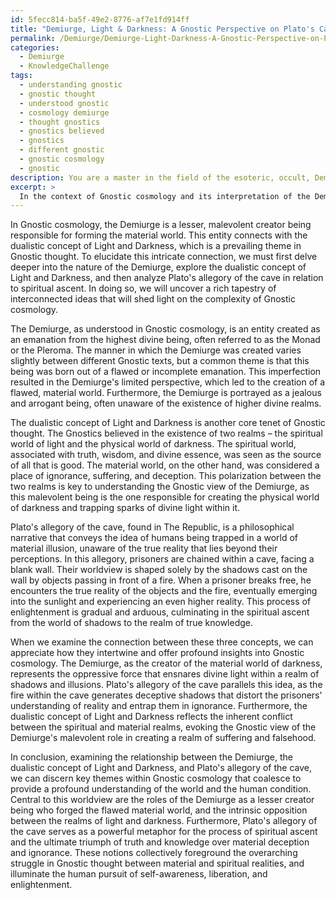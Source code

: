 ```yaml
---
id: 5fecc814-ba5f-49e2-8776-af7e1fd914ff
title: "Demiurge, Light & Darkness: A Gnostic Perspective on Plato's Cave Allegory"
permalink: /Demiurge/Demiurge-Light-Darkness-A-Gnostic-Perspective-on-Platos-Cave-Allegory/
categories:
  - Demiurge
  - KnowledgeChallenge
tags:
  - understanding gnostic
  - gnostic thought
  - understood gnostic
  - cosmology demiurge
  - thought gnostics
  - gnostics believed
  - gnostics
  - different gnostic
  - gnostic cosmology
  - gnostic
description: You are a master in the field of the esoteric, occult, Demiurge and Education. You are a writer of tests, challenges, textbooks and deep knowledge on Demiurge for initiates and students to gain deep insights and understanding from. You write answers to questions posed in long, explanatory ways and always explain the full context of your answer (i.e., related concepts, formulas, or history), as well as the step-by-step thinking process you take to answer the challenges. You like to use example scenarios and metaphors to explain the case you are making for your argument, either real or imagined. Summarize the key themes, ideas, and conclusions at the end.
excerpt: > 
  In the context of Gnostic cosmology and its interpretation of the Demiurge as a malevolent, lesser creator figure who crafted the material world, examine how this entity connects with the dualistic concept of Light and Darkness, and relate these ideas to Plato's allegory of the cave and the process of spiritual ascent.
---
```

In Gnostic cosmology, the Demiurge is a lesser, malevolent creator being responsible for forming the material world. This entity connects with the dualistic concept of Light and Darkness, which is a prevailing theme in Gnostic thought. To elucidate this intricate connection, we must first delve deeper into the nature of the Demiurge, explore the dualistic concept of Light and Darkness, and then analyze Plato's allegory of the cave in relation to spiritual ascent. In doing so, we will uncover a rich tapestry of interconnected ideas that will shed light on the complexity of Gnostic cosmology.

The Demiurge, as understood in Gnostic cosmology, is an entity created as an emanation from the highest divine being, often referred to as the Monad or the Pleroma. The manner in which the Demiurge was created varies slightly between different Gnostic texts, but a common theme is that this being was born out of a flawed or incomplete emanation. This imperfection resulted in the Demiurge's limited perspective, which led to the creation of a flawed, material world. Furthermore, the Demiurge is portrayed as a jealous and arrogant being, often unaware of the existence of higher divine realms.

The dualistic concept of Light and Darkness is another core tenet of Gnostic thought. The Gnostics believed in the existence of two realms – the spiritual world of light and the physical world of darkness. The spiritual world, associated with truth, wisdom, and divine essence, was seen as the source of all that is good. The material world, on the other hand, was considered a place of ignorance, suffering, and deception. This polarization between the two realms is key to understanding the Gnostic view of the Demiurge, as this malevolent being is the one responsible for creating the physical world of darkness and trapping sparks of divine light within it.

Plato's allegory of the cave, found in The Republic, is a philosophical narrative that conveys the idea of humans being trapped in a world of material illusion, unaware of the true reality that lies beyond their perceptions. In this allegory, prisoners are chained within a cave, facing a blank wall. Their worldview is shaped solely by the shadows cast on the wall by objects passing in front of a fire. When a prisoner breaks free, he encounters the true reality of the objects and the fire, eventually emerging into the sunlight and experiencing an even higher reality. This process of enlightenment is gradual and arduous, culminating in the spiritual ascent from the world of shadows to the realm of true knowledge.

When we examine the connection between these three concepts, we can appreciate how they intertwine and offer profound insights into Gnostic cosmology. The Demiurge, as the creator of the material world of darkness, represents the oppressive force that ensnares divine light within a realm of shadows and illusions. Plato's allegory of the cave parallels this idea, as the fire within the cave generates deceptive shadows that distort the prisoners' understanding of reality and entrap them in ignorance. Furthermore, the dualistic concept of Light and Darkness reflects the inherent conflict between the spiritual and material realms, evoking the Gnostic view of the Demiurge's malevolent role in creating a realm of suffering and falsehood.

In conclusion, examining the relationship between the Demiurge, the dualistic concept of Light and Darkness, and Plato's allegory of the cave, we can discern key themes within Gnostic cosmology that coalesce to provide a profound understanding of the world and the human condition. Central to this worldview are the roles of the Demiurge as a lesser creator being who forged the flawed material world, and the intrinsic opposition between the realms of light and darkness. Furthermore, Plato's allegory of the cave serves as a powerful metaphor for the process of spiritual ascent and the ultimate triumph of truth and knowledge over material deception and ignorance. These notions collectively foreground the overarching struggle in Gnostic thought between material and spiritual realities, and illuminate the human pursuit of self-awareness, liberation, and enlightenment.
